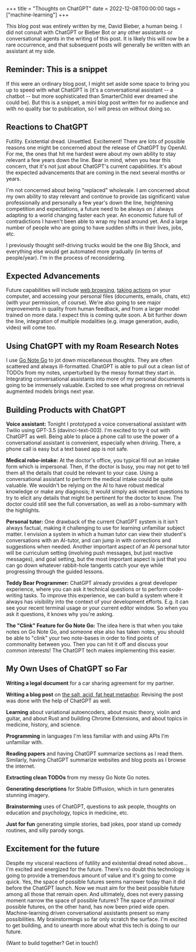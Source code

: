 +++
title = "Thoughts on ChatGPT"
date = 2022-12-08T00:00:00
tags = ["machine-learning"]
+++

This blog post was entirely written by me, David Bieber, a human being. I did not consult with ChatGPT or Bieber Bot or any other assistants or conversational agents in the writing of this post. It is likely this will now be a rare occurrence, and that subsequent posts will generally be written with an assistant at my side.

## Reminder: This is a snippet

If this were an ordinary blog post, I might set aside some space to bring you up to speed with what ChatGPT is (it's a conversational assistant -- a chatbot -- but more sophisticated than SmarterChild ever dreamed she could be). But this is a snippet, a mini blog post written for no audience and with no quality bar to publication, so I will press on without doing so.

## Reactions to ChatGPT

Futility. Existential dread. Unsettled. Excitement! There are lots of possible reasons one might be concerned about the release of ChatGPT by OpenAI. For me, the ones that hit me hardest were about my own ability to stay relevant a few years down the line. Bear in mind, when you hear this concern, that it's not just about ChatGPT's current capabilities. It's about the expected advancements that are coming in the next several months or years.

I'm not concerned about being "replaced" wholesale. I am concerned about my own ability to stay relevant and continue to provide (as significant) value professionally and personally a few year's down the line, heightening competition and expectations, a future need to be always on / always adapting to a world changing faster each year. An economic future full of contradictions I haven't been able to wrap my head around yet. And a large number of people who are going to have sudden shifts in their lives, jobs, etc.

I previously thought self-driving trucks would be the one Big Shock, and everything else would get automated more gradually (in terms of people/year). I'm in the process of reconsidering.

## Expected Advancements

Future capabilities will include [web browsing](https://openai.com/blog/webgpt/), [taking actions](https://www.adept.ai/act) on your computer, and accessing your personal files (documents, emails, chats, etc) (with your permission, of course). We're also going to see major improvements in quality from human feedback, and from a larger model trained on more data. I expect this is coming quite soon. A bit further down the line, integration of multiple modalities (e.g. image generation, audio, video) will come too.

## Using ChatGPT with my Roam Research Notes

I use [Go Note Go](/projects/go-note-go) to jot down miscellaneous thoughts. They are often scattered and always ill-formatted. ChatGPT is able to pull out a clean list of TODOs from my notes, unperturbed by the messy format they start in. Integrating conversational assistants into more of my personal documents is going to be immensely valuable. Excited to see what progress on retrieval augmented models brings next year.

## Building Products with ChatGPT

**Voice assistant:** Tonight I prototyped a voice conversational assistant with Twilio using GPT-3.5 (davinci-text-003). I'm excited to try it out with ChatGPT as well. Being able to place a phone call to use the power of a conversational assistant is convenient, especially when driving. There, a phone call is easy but a text based app is not safe.

**Medical robo-intake:** At the doctor's office, you typical fill out an intake form which is impersonal. Then, if the doctor is busy, you may not get to tell them all the details that could be relevant to your case. Using a conversational assistant to perform the medical intake could be quite valuable. We wouldn't be relying on the AI to have robust medical knowledge or make any diagnosis; it would simply ask relevant questions to try to elicit any details that might be pertinent for the doctor to know. The doctor could still see the full conversation, as well as a robo-summary with the highlights.

**Personal tutor:** One drawback of the current ChatGPT system is it isn't always factual, making it challenging to use for learning unfamiliar subject matter. I envision a system in which a human tutor can view their student's conversations with an AI-tutor, and can jump in with corrections and suggestions when needed. Another important aspect of an AI personal tutor will be curriculum setting (involving push messages, but just reactive messages), and goal setting, but the most important aspect is just that you can go down whatever rabbit-hole tangents catch your eye while progressing through the guided lessons.

**Teddy Bear Programmer:** ChatGPT already provides a great developer experience, where you can ask it technical questions or to perform code-writing tasks. To improve this experience, we can build a system where it always has visibility into the context of your development efforts. E.g. it can see your recent terminal usage or your current editor window. So when you ask it questions, it knows why you're asking.

**The "Clink" Feature for Go Note Go:** The idea here is that when you take notes on Go Note Go, and someone else also has taken notes, you should be able to "clink" your two note-bases in order to find points of commonality between you. Then you can hit it off and discuss your common interests! The ChatGPT tech makes implementing this easier.

## My Own Uses of ChatGPT so Far

**Writing a legal document** for a car sharing agreement for my partner.

**Writing a blog post** on [the salt, acid, fat heat metaphor](/snippets/2022-12-03-spicy-conversations/). Revising the post was done with the help of ChatGPT as well.

**Learning** about variational autoencoders, about music theory, violin and guitar, and about Rust and building Chrome Extensions, and about topics in medicine, history, and science.

**Programming** in languages I'm less familiar with and using APIs I'm unfamiliar with.

**Reading papers** and having ChatGPT summarize sections as I read them. Similarly, having ChatGPT summarize websites and blog posts as I browse the internet.

**Extracting clean TODOs** from my messy Go Note Go notes.

**Generating descriptions** for Stable Diffusion, which in turn generates stunning imagery.

**Brainstorming** uses of ChatGPT, questions to ask people, thoughts on education and psychology, topics in medicine, etc.

**Just for fun** generating simple stories, bad jokes, poor stand up comedy routines, and silly parody songs.

## Excitement for the future

Despite my visceral reactions of futility and existential dread noted above... I'm excited and energized for the future. There's no doubt this technology is going to provide a tremendous amount of value and it's going to come quick.
Yes, the space of possible futures seems narrower today than it did before the ChatGPT launch.
Now we must aim for the best possible future among all those that remain open.
And ultimately, does not every passing moment narrow the space of possible futures?
The space of _proximal_ possible futures, on the other hand, has now been pried wide open.
Machine-learning driven conversational assistants present so many possibilities.
My brainstormings so far only scratch the surface.
I'm excited to get building, and to unearth more about what this tech is doing to our future.

(Want to build together? Get in touch!)